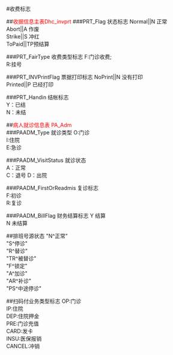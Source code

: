 #收费标志

##<font color=red>收据信息主表Dhc_invprt</font>
###PRT_Flag	状态标志
Normal||N 正常  
Abort||A  作废  
Strike||S 冲红  
ToPaid||TP预结算  

###PRT_FairType	收费类型标志
F:门诊收费;  
R:挂号


###PRT_INVPrintFlag	票据打印标志
NoPrint||N   没有打印    
Printed||P   已经打印

###PRT_Handin	结帐标志	
Y：已结  
N：未结

##<font color=red>病人就诊信息表 PA_Adm</font>   
###PAADM_Type  就诊类型
O:门诊  
I:住院  
E:急诊  

###PAADM_VisitStatus 就诊状态	
A：正常  
C：退号
D：出院

###PAADM_FirstOrReadmis 复诊标志	
F:初诊   
R:复诊

###PAADM_BillFlag	财务结算标志
Y 结算  
N 未结算




##排班号源状态
"N^正常"  
"S^停诊"  
"R^替诊"  
"TR^被替诊"    
"F^锁定"   
"A^加诊"   
"AR^补诊"   
"PS^中途停诊"  




##扫码付业务类型标志
OP:门诊  
IP:住院  
DEP:住院押金  
PRE:门诊充值   
CARD:发卡   
INSU:医保报销   
CANCEL:冲销   
